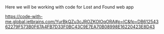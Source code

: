 Here we will be working with code for Lost and Found web app

https://code-with-me.global.jetbrains.com/YurBkQZu3cJROZKOlOqORA#p=IC&fp=DB61254362279F573B0F67A4FB7D33F0BC43C9E7EA70B08998E16220423E8D43
